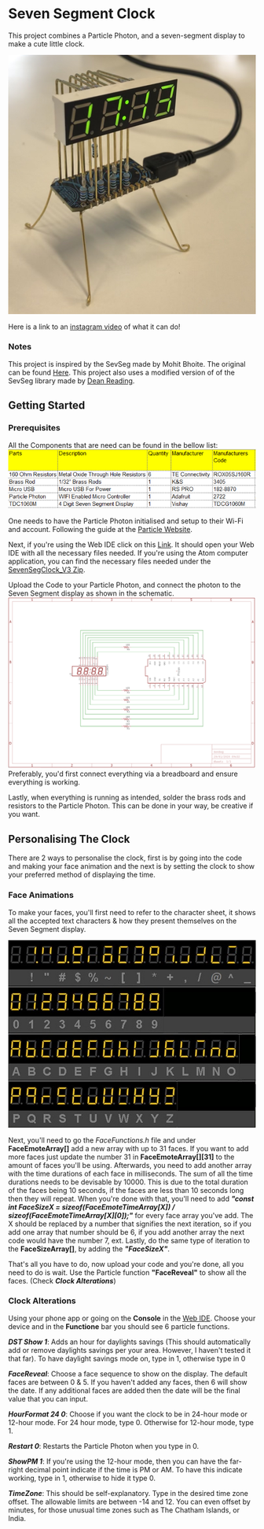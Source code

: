 # Seven Segment Clock
This project combines a Particle Photon, and a seven-segment display to make a cute little clock.

<img src="Images/ClocksFace.jpg">

Here is a link to an [instagram video](https://www.instagram.com/p/B_YmGSQH2iW/) of what it can do!

### Notes
This project is inspired by the SevSeg made by Mohit Bhoite. The original can be found [Here](https://www.bhoite.com/2015/08/sevenseg/).
This project also uses a modified version of of the SevSeg library made by [Dean Reading](https://github.com/DeanIsMe/SevSeg).

## Getting Started
### Prerequisites
All the Components that are need can be found in the bellow list:
<img src="Images/BillOfMaterial.png"> 

One needs to have the Particle Photon initialised and setup to their Wi-Fi and account. Following the guide at the [Particle Website](https://docs.particle.io/quickstart/photon/).

Next, if you're using the Web IDE click on this [Link](https://go.particle.io/shared_apps/5eea255f6c2eea000c4453d3). It should open your Web IDE with all the necessary files needed.
If you're using the Atom computer application, you can find the necessary files needed under the [SevenSegClock_V3 Zip](https://github.com/saifsabban/SevenSegmentClock/tree/master/SevenSegClock_V3).

Upload the Code to your Particle Photon, and connect the photon to the Seven Segment display as shown in the schematic.
<img src="Images/SevenSegClock_Schematic.png">
Preferably, you'd first connect everything via a breadboard and ensure everything is working.

Lastly, when everything is running as intended, solder the brass rods and resistors to the Particle Photon. This can be done in your way, be creative if you want.

## Personalising The Clock
There are 2 ways to personalise the clock, first is by going into the code and making your face animation and the next is by setting the clock to show your preferred method of displaying the time.

### Face Animations
To make your faces, you'll first need to refer to the character sheet, it shows all the accepted text characters & how they present themselves on the Seven Segment display.

<img src="Images/Alphanumeric.jpg">

Next, you'll need to go the _FaceFunctions.h_ file and under **FaceEmoteArray[]** add a new array with up to 31 faces. If you want to add more faces just update the number 31 in **FaceEmoteArray[][31]** to the amount of faces you'll be using.
Afterwards, you need to add another array with the time durations of each face in milliseconds. The sum of all the time durations needs to be devisable by 10000. This is due to the total duration of the faces being 10 seconds, if the faces are less than 10 seconds long then they will repeat.
When you're done with that, you'll need to add **_"const int FaceSizeX = sizeof(FaceEmoteTimeArray[X]) / sizeof(FaceEmoteTimeArray[X][0]);"_** for every face array you've add. The X should be replaced by a number that signifies the next iteration, so if you add one array that number should be 6, if you add another array the next code would have the number 7, ext.
Lastly, do the same type of iteration to the **FaceSizeArray[]**, by adding the **_"FaceSizeX"_**.

That's all you have to do, now upload your code and you're done, all you need to do is wait. Use the Particle function **"FaceReveal"** to show all the faces. (Check **_Clock Alterations_**)

### Clock Alterations
Using your phone app or going on the **Console** in the [Web IDE](https://console.particle.io/devices). Choose your device and in the **Functione** bar you should see 6 particle functions.

**_DST Show 1_**: Adds an hour for daylights savings (This should automatically add or remove daylights savings per your area. However, I haven't tested it that far). To have daylight savings mode on, type in 1, otherwise type in 0

**_FaceReveal_**: Choose a face sequence to show on the display. The default faces are between 0 & 5. If you haven't added any faces, then 6 will show the date. If any additional faces are added then the date will be the final value that you can input.

**_HourFormat 24 0_**: Choose if you want the clock to be in 24-hour mode or 12-hour mode. For 24 hour mode, type 0. Otherwise for 12-hour mode, type 1.

**_Restart 0_**: Restarts the Particle Photon when you type in 0.

**_ShowPM 1_**: If you're using the 12-hour mode, then you can have the far-right decimal point indicate if the time is PM or AM. To have this indicate working, type in 1, otherwise to hide it type 0.

**_TimeZone_**: This should be self-explanatory. Type in the desired time zone offset. The allowable limits are between -14 and 12. You can even offset by minutes, for those unusual time zones such as The Chatham Islands, or India.
